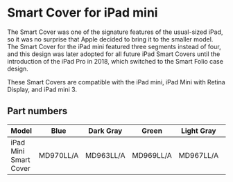# Smart Cover for iPad mini

The Smart Cover was one of the signature features of the usual-sized iPad, so it was no surprise that Apple decided to bring it to the smaller model. The Smart Cover for the iPad mini featured three segments instead of four, and this design was later adopted for all future iPad Smart Covers until the introduction of the iPad Pro in 2018, which switched to the Smart Folio case design.

These Smart Covers are compatible with the iPad mini, iPad Mini with Retina Display, and iPad mini 3.

## Part numbers

| Model                 | Blue      | Dark Gray | Green     | Light Gray | Pink      | Red       |
| --------------------- | --------- | --------- | --------- | ---------- | --------- | --------- |
| iPad Mini Smart Cover | MD970LL/A | MD963LL/A | MD969LL/A | MD967LL/A  | MD968LL/A | MD828LL/A |
